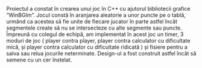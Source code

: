 Proiectul a constat în crearea unui joc în C++ cu ajutorul bibliotecii grafice ”WinBGIm”. Jocul constă în aranjarea aleatorie a unor puncte pe o tablă, urmând ca acestea să fie unite de fiecare jucator în parte astfel încât segmentele create să nu se intersecteze cu alte segmente sau puncte. Împreună cu colegul de echipă, am implementat în acest joc un timer, 3 moduri de joc ( player contra player, player contra calculator cu dificultate mică, și player contra calculator cu dificultate ridicată ) și fisiere pentru a salva sau relua jocurile neterminate. Design-ul a fost construit astfel încât să semene cu un cer înstelat.
